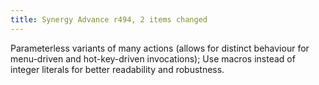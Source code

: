 ```yaml
---
title: Synergy Advance r494, 2 items changed
---
```


Parameterless variants of many actions (allows for distinct behaviour for menu-driven and hot-key-driven invocations); Use macros instead of integer literals for better readability and robustness.
